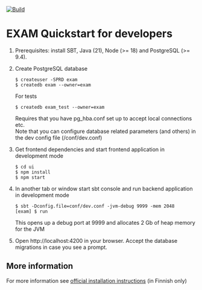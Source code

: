 [![Build](https://github.com/CSCfi/exam/actions/workflows/scala.yml/badge.svg?branch=dev)](https://github.com/CSCfi/exam/actions) 

EXAM Quickstart for developers
=====================================

1.  Prerequisites: install SBT, Java (21), Node (>= 18) and PostgreSQL (>= 9.4).

2.  Create PostgreSQL database

        $ createuser -SPRD exam
        $ createdb exam --owner=exam

    For tests

        $ createdb exam_test --owner=exam

    Requires that you have pg_hba.conf set up to accept local connections etc.  
    Note that you can configure database related parameters (and others) in the dev config file (/conf/dev.conf)

3.  Get frontend dependencies and start frontend application in development mode

        $ cd ui
        $ npm install
        $ npm start

4.  In another tab or window start sbt console and run backend application in development mode

        $ sbt -Dconfig.file=conf/dev.conf -jvm-debug 9999 -mem 2048
        [exam] $ run

    This opens up a debug port at 9999 and allocates 2 Gb of heap memory for the JVM

5.  Open http://localhost:4200 in your browser. 
    Accept the database migrations in case you see a prompt.

## More information
For more information see [official installation instructions](https://wiki.eduuni.fi/display/CSCEXAM/Asennusohjeet) (in Finnish only)

